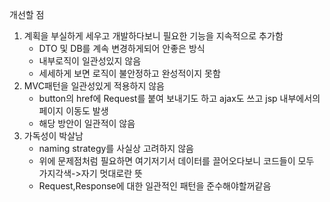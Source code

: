 개선할 점
1) 계획을 부실하게 세우고 개발하다보니 필요한 기능을 지속적으로 추가함
   - DTO 및 DB를 계속 변경하게되어 안좋은 방식
   - 내부로직이 일관성있지 않음
   - 세세하게 보면 로직이 불안정하고 완성적이지 못함
2) MVC패턴을 일관성있게 적용하지 않음
   - button의 href에 Request를 붙여 보내기도 하고 ajax도 쓰고 jsp 내부에서의 페이지 이동도 발생
   - 해당 방안이 일관적이 않음
3) 가독성이 박살남
   - naming strategy를 사실상 고려하지 않음
   - 위에 문제점처럼 필요하면 여기저기서 데이터를 끌어오다보니 코드들이 모두 가지각색->자기 멋대로란 뜻
   - Request,Response에 대한 일관적인 패턴을 준수해야할꺼같음
   
